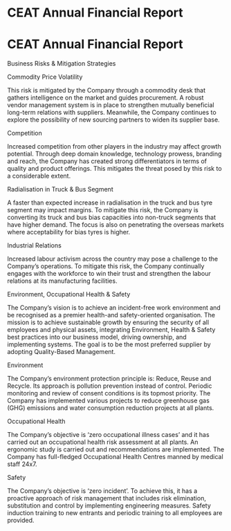 # CEAT Annual Financial Report

# CEAT Annual Financial Report

Business Risks & Mitigation Strategies

Commodity Price Volatility

This risk is mitigated by the Company through a commodity desk that gathers intelligence on the market and guides procurement. A robust vendor management system is in place to strengthen mutually beneficial long-term relations with suppliers. Meanwhile, the Company continues to explore the possibility of new sourcing partners to widen its supplier base.

Competition

Increased competition from other players in the industry may affect growth potential. Through deep domain knowledge, technology prowess, branding and reach, the Company has created strong differentiators in terms of quality and product offerings. This mitigates the threat posed by this risk to a considerable extent.

Radialisation in Truck & Bus Segment

A faster than expected increase in radialisation in the truck and bus tyre segment may impact margins. To mitigate this risk, the Company is converting its truck and bus bias capacities into non-truck segments that have higher demand. The focus is also on penetrating the overseas markets where acceptability for bias tyres is higher.

Industrial Relations

Increased labour activism across the country may pose a challenge to the Company’s operations. To mitigate this risk, the Company continually engages with the workforce to win their trust and strengthen the labour relations at its manufacturing facilities.

Environment, Occupational Health & Safety

The Company’s vision is to achieve an incident-free work environment and be recognised as a premier health-and safety-oriented organisation. The mission is to achieve sustainable growth by ensuring the security of all employees and physical assets, integrating Environment, Health & Safety best practices into our business model, driving ownership, and implementing systems. The goal is to be the most preferred supplier by adopting Quality-Based Management.

Environment

The Company’s environment protection principle is: Reduce, Reuse and Recycle. Its approach is pollution prevention instead of control. Periodic monitoring and review of consent conditions is its topmost priority. The Company has implemented various projects to reduce greenhouse gas (GHG) emissions and water consumption reduction projects at all plants.

Occupational Health

The Company’s objective is ‘zero occupational illness cases’ and it has carried out an occupational health risk assessment at all plants. An ergonomic study is carried out and recommendations are implemented. The Company has full-fledged Occupational Health Centres manned by medical staff 24x7.

Safety

The Company’s objective is ‘zero incident’. To achieve this, it has a proactive approach of risk management that includes risk elimination, substitution and control by implementing engineering measures. Safety induction training to new entrants and periodic training to all employees are provided.